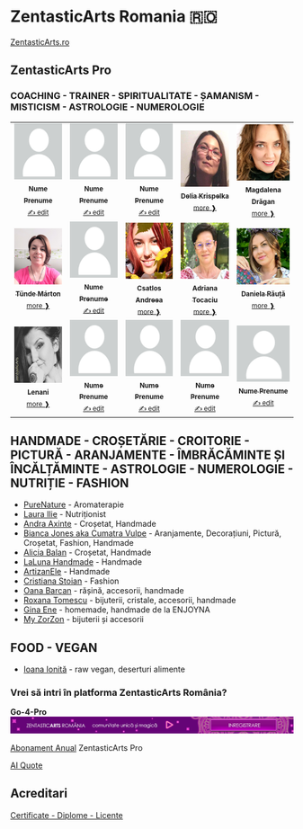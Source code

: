 # ZentasticArts Romania 🇷🇴

[ZentasticArts.ro](https://zentasticarts.ro)


## ZentasticArts Pro
### COACHING - TRAINER - SPIRITUALITATE - ȘAMANISM - MISTICISM - ASTROLOGIE - NUMEROLOGIE

<table>
  <tbody>
    <tr>
	  <td align="center"><a href="https://zentasticarts.ro/profilul-meu/"><img src="https://raw.githubusercontent.com/Dascent/zaro/main/diplome/img/avatar/profile.png" width="100px;" height="100px;" alt="Nume Prenume"/><br /><sub><b>Nume Prenume</b></sub></a><br /><sub><a href="https://zentasticarts.ro/plan-membri-zentasticarts/" title="Nume Prenume">	&#9997; edit </a></sub></td>
	  <td align="center"><a href="https://zentasticarts.ro/profilul-meu/"><img src="https://raw.githubusercontent.com/Dascent/zaro/main/diplome/img/avatar/profile.png" width="100px;" height="100px;" alt="Nume Prenume"/><br /><sub><b>Nume Prenume</b></sub></a><br /><sub><a href="https://zentasticarts.ro/plan-membri-zentasticarts/" title="Nume Prenume">	&#9997; edit </a></sub></td>
	  <td align="center"><a href="https://zentasticarts.ro/profilul-meu/"><img src="https://raw.githubusercontent.com/Dascent/zaro/main/diplome/img/avatar/profile.png" width="100px;" height="100px;" alt="Nume Prenume"/><br /><sub><b>Nume Prenume</b></sub></a><br /><sub><a href="https://zentasticarts.ro/plan-membri-zentasticarts/" title="Nume Prenume">	&#9997; edit </a></sub></td>
	  <td align="center"><a href="https://zentasticarts.ro/profilul-meu/?uid=Delia%20Krespelka"><img src="https://raw.githubusercontent.com/Dascent/zaro/main/diplome/img/delia-krespelka/31deliakrispelka.jpg" width="100px;" height="100px;" alt="Delia Krispelka"/><br /><sub><b>Delia Krispelka</b></sub></a><br /><sub><a href="https://zentasticarts.ro/produse-si-servicii/delia-krespelka/" title="Delia Krespelka terapeut energetic">more &#10097;</a></sub></td>
	  <td align="center"><a href="https://zentasticarts.ro/profilul-meu/?uid=ZAHRA"><img src="https://raw.githubusercontent.com/Dascent/zaro/main/diplome/img/avatar/26magda.jpg" width="100px;" height="100px;" alt="Magdalena Dragan"/><br /><sub><b>Magdalena Drăgan</b></sub></a><br /><sub><a href="https://zentasticarts.ro/produse-si-servicii/magdalena-dragan-servicii/" title="Coaching la Superlativ">more &#10097;</a></sub></td>
	</tr>
<tr>
   <td align="center"><a href="https://zentasticarts.ro/astrologi/astrolog-marton-tunde/"><img src="https://raw.githubusercontent.com/Dascent/zaro/main/diplome/img/avatar/1tunde.jpg" width="100px;" height="100px;" alt="Tünde Márton"/><br /><sub><b>Tünde Márton</b></sub></a><br /><sub><a href="https://zentasticarts.ro/astrologia-cu-tunde/servicii-astrologie/" title="Astrolog Tünde Márton">more &#10097;</a></sub></td>
   <td align="center"><a href="https://zentasticarts.ro/profilul-meu/"><img src="https://raw.githubusercontent.com/Dascent/zaro/main/diplome/img/avatar/profile.png" width="100px;" height="100px;" alt="Nume Prenume"/><br /><sub><b>Nume Prenume</b></sub></a><br /><sub><a href="https://zentasticarts.ro/plan-membri-zentasticarts/" title="Nume Prenume">	&#9997; edit </a></sub></td>
   <td align="center"><a href="https://zentasticarts.ro/profilul-meu/?uid=Csatlos%20Andreea"><img src="https://raw.githubusercontent.com/Dascent/zaro/main/diplome/img/avatar/15andreea.jpg" width="100px;" height="100px;" alt="Csatlos Andreea"/><br /><sub><b>Csatlos Andreea</b></sub></a><br /><sub><a href="https://zentasticarts.ro/produse-si-servicii/andreea-csatlos-de-la-farasha/" title="Farasha, vindecare energetică">more &#10097;</a></sub></td>
   <td align="center"><a href="https://zentasticarts.ro/profilul-meu/?uid=Adriana%20Tocaciu"><img src="https://raw.githubusercontent.com/Dascent/zaro/main/diplome/img/avatar/3adriana.jpg" width="100px;" height="100px;" alt="Adriana Tocaciu"/><br /><sub><b>Adriana Tocaciu</b></sub></a><br /><sub><a href="https://www.facebook.com/TocaciuAdrianaAdra" title="Adriana Tocaciu">more &#10097;</a></sub></td>
     <td align="center"><a href="https://zentasticarts.ro/profilul-meu/?uid=Daniela%20Rauta"><img src="https://raw.githubusercontent.com/Dascent/zaro/main/diplome/img/avatar/19daniela.jpg" width="100px;" height="100px;" alt="Daniela Răuță"/><br /><sub><b>Daniela Răuță</b></sub></a><br /><sub><a href="https://zentasticarts.ro/produse-si-servicii/tainele-numerologiei-daniela-rauta/" title="Tainele Numerologiei">more &#10097;</a></sub></td>
	</tr>
	<tr>
	<td align="center"><a href="https://zentasticarts.ro/profilul-meu/?uid=zentastica"><img src="https://raw.githubusercontent.com/Dascent/zaro/main/diplome/img/avatar/88lenani88.jpg" width="100px;" height="100px;" alt="Lenani"/><br /><sub><b>Lenani</b></sub></a><br /><sub><a href="https://zentasticarts.ro/produse-si-servicii/citiri-intuitive-cu-lenani/" title="Citiri Intuitive cu Lenani">more &#10097;</a></sub></td>
	<td align="center"><a href="https://zentasticarts.ro/profilul-meu/"><img src="https://raw.githubusercontent.com/Dascent/zaro/main/diplome/img/avatar/profile.png" width="100px;" height="100px;" alt="Nume Prenume"/><br /><sub><b>Nume Prenume</b></sub></a><br /><sub><a href="https://zentasticarts.ro/plan-membri-zentasticarts/" title="Nume Prenume">	&#9997; edit </a></sub></td>
	<td align="center"><a href="https://zentasticarts.ro/profilul-meu/"><img src="https://raw.githubusercontent.com/Dascent/zaro/main/diplome/img/avatar/profile.png" width="100px;" height="100px;" alt="Nume Prenume"/><br /><sub><b>Nume Prenume</b></sub></a><br /><sub><a href="https://zentasticarts.ro/plan-membri-zentasticarts/" title="Nume Prenume">	&#9997; edit </a></sub></td>
	<td align="center"><a href="https://zentasticarts.ro/profilul-meu/"><img src="https://raw.githubusercontent.com/Dascent/zaro/main/diplome/img/avatar/profile.png" width="100px;" height="100px;" alt="Nume Prenume"/><br /><sub><b>Nume Prenume</b></sub></a><br /><sub><a href="https://zentasticarts.ro/plan-membri-zentasticarts/" title="Nume Prenume">	&#9997; edit </a></sub></td>
	<td align="center"><a href="https://zentasticarts.ro/profilul-meu/"><img src="https://raw.githubusercontent.com/Dascent/zaro/main/diplome/img/avatar/profile.png" width="100px;" height="100px;" alt="Nume Prenume"/><br /><sub><b>Nume Prenume</b></sub></a><br /><sub><a href="https://zentasticarts.ro/plan-membri-zentasticarts/" title="Nume Prenume">	&#9997; edit </a></sub></td>
	</tr>
 </tbody>
</table>


## HANDMADE - CROȘETĂRIE - CROITORIE - PICTURĂ - ARANJAMENTE - ÎMBRĂCĂMINTE ȘI ÎNCĂLȚĂMINTE - ASTROLOGIE - NUMEROLOGIE - NUTRIȚIE - FASHION
* [PureNature](https://zentasticarts.ro/profilul-meu/?uid=PureNature) - Aromaterapie
* [Laura Ilie](https://zentasticarts.ro/profilul-meu/?uid=Radacini%20cu%20Laura%20Ilie) - Nutriționist
* [Andra Axinte](https://zentasticarts.ro/profilul-meu/?uid=andra.axinte) - Croșetat, Handmade
* [Bianca Jones aka Cumatra Vulpe](https://zentasticarts.ro/profilul-meu/?uid=bianca.jones) - Aranjamente, Decorațiuni, Pictură, Croșetat, Fashion, Handmade
* [Alicia Balan](https://zentasticarts.ro/profilul-meu/?uid=Alicia%20Balan) - Croșetat, Handmade
* [LaLuna Handmade](https://zentasticarts.ro/profilul-meu/?uid=LaLuna%20Handmade) - Handmade
* [ArtizanEle](https://zentasticarts.ro/profilul-meu/?uid=ArtizanEle) - Handmade
* [Cristiana Stoian](https://zentasticarts.ro/profilul-meu/?uid=Cristiana%20Stoian) - Fashion
* [Oana Barcan](https://zentasticarts.ro/profilul-meu/?uid=Oana%20Barcan) - rășină, accesorii, handmade
* [Roxana Tomescu](https://zentasticarts.ro/profilul-meu/?uid=Roxana%20Tomescu) - bijuterii, cristale, accesorii, handmade
* [Gina Ene](https://zentasticarts.ro/profilul-meu/?uid=Gina%20Ene) - homemade, handmade de la ENJOYNA
* [My ZorZon](https://zentasticarts.ro/profilul-meu/?uid=My%20ZorZon) - bijuterii și accesorii


## FOOD - VEGAN
* [Ioana Ionită](https://zentasticarts.ro/profilul-meu/?uid=Ioana%20Ionita) - raw vegan, deserturi alimente

### Vrei să intri în platforma ZentasticArts România? 
**Go-4-Pro**
![Go4Pro](https://raw.githubusercontent.com/Dascent/zaro/main/zrb/zar-1700.gif)

[Abonament Anual](https://zentasticarts.ro/plan-membri-zentasticarts/) ZentasticArts Pro

[AI Quote](https://dascent.github.io/zaro/za-citate/ai-art.html)

## Acreditari
[Certificate - Diplome - Licente](https://dascent.github.io/zaro/diplome/diplome.html)
